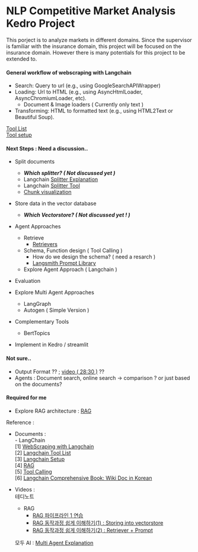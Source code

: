# NLP Competitive Market Analysis Kedro Project
This porject is to analyze markets in different domains. Since the supervisor is familiar with the insurance domain, this project will be focused on the insurance domain. However there is many potentials for this project to be extended to.  

#### General workflow of webscraping with Langchain
- Search: Query to url (e.g., using GoogleSearchAPIWrapper) 
- Loading: Url to HTML (e.g., using AsyncHtmlLoader, AsyncChromiumLoader, etc).
    - Document & Image loaders ( Currently only text )
- Transforming: HTML to formatted text (e.g., using HTML2Text or Beautiful Soup).

[Tool List](https://python.langchain.com/v0.1/docs/integrations/tools/)  
[Tool setup](https://python.langchain.com/v0.1/docs/get_started/installation/)   

#### Next Steps : Need a discussion.. 
- Split documents
    - ***Which splitter? ( Not discussed yet )***
    - Langchain [Splitter Explanation](https://python.langchain.com/v0.1/docs/modules/data_connection/document_transformers/)  
    - Langchain [Splitter Tool](https://js.langchain.com/v0.1/docs/modules/data_connection/document_transformers/)
    - [Chunk visualization](https://chunkviz.up.railway.app)
- Store data in the vector database 
    - ***Which Vectorstore? ( Not discussed yet ! )***
- Agent Approaches
    - Retrieve
        - [Retrievers](https://python.langchain.com/v0.1/docs/modules/data_connection/retrievers/)
    - Schema, Function design ( Tool Calling )  
        - How do we design the schema? ( need a resarch )
        - [Langsmith Prompt Library](https://smith.langchain.com/hub)
    - Explore Agent Approach ( Langchain )
- Evaluation 
- Explore Multi Agent Approaches
    - LangGraph
    - Autogen ( Simple Version )
- Complementary Tools
    - BertTopics 

- Implement in Kedro / streamlit 


#### Not sure..
- Output Format ?? ; [video ( 28:30 )](https://www.youtube.com/watch?app=desktop&v=NHeOMxa7VgU) ?? 
- Agents : Document search, online search -> comparison ? or just based on the documents? 

#### Required for me
- Explore RAG architecture : [RAG](https://python.langchain.com/v0.1/docs/use_cases/question_answering/)

Reference :   
- Documents :  
      - LangChain  
          [1] [WebScraping with Langchain](https://python.langchain.com/v0.1/docs/use_cases/web_scraping/)   
          [2] [Langchain Tool List](https://python.langchain.com/v0.1/docs/integrations/tools/)    
          [3] [Langchain Setup](https://python.langchain.com/v0.1/docs/get_started/installation/)     
          [4] [RAG](https://python.langchain.com/v0.1/docs/use_cases/question_answering/)  
          [5] [Tool Calling](https://python.langchain.com/docs/concepts/tool_calling/)  
          [6] [Langchain Comprehensive Book: Wiki Doc in Korean](https://wikidocs.net/262595)  
  
- Videos :  
  테디노트
    - RAG
        - [RAG 파이프라인 1 연습](https://www.youtube.com/watch?v=1scMJH93v0M&t=572s)
        - [RAG 동작과정 쉽게 이해하기(1) : Storing into vectorstore](https://www.youtube.com/watch?v=zybyszetEcE&t=992s)
        - [RAG 동작과정 쉽게 이해하기(2) : Retriever + Prompt](https://www.youtube.com/watch?v=Fxc2AzrxOP8&t=76s)

  모두 AI : [Multi Agent Explanation](https://www.youtube.com/watch?v=1n_Kui6B43Y)      
